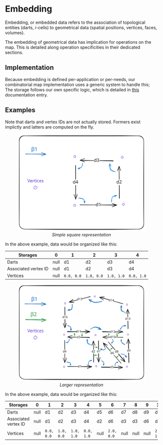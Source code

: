 # Embedding

Embedding, or embedded data refers to the association of topological
entities (darts, *i*-cells) to geometrical data (spatial positions,
vertices, faces, volumes).

The embedding of geometrical data has implication for operations
on the map. This is detailed along operation specificities in their
dedicated sections.

## Implementation

Because embedding is defined per-application or per-needs, our combinatorial map implementation uses
a generic system to handle this; The storage follows our own specific logic, which is detailed in
[this](../../honeycomb_core/cmap/struct.CMap2.html#note-on-cell-identifiers) documentation entry.

## Examples

Note that darts and vertex IDs are not actually stored. Formers exist implictly
and latters are computed on the fly.

<figure style="text-align:center">
    <img src="../images/bg_embed.svg" alt="Embed" />
    <figcaption><i>Simple square representation</i></figcaption>
</figure>

In the above example, data would be organized like this:

| Storages             | 0    | 1          | 2          | 3          | 4          |
|----------------------|------|------------|------------|------------|------------|
| Darts                | null | d1         | d2         | d3         | d4         |
| Associated vertex ID | null | d1         | d2         | d3         | d4         |
| Vertices             | null | `0.0, 0.0` | `1.0, 0.0` | `1.0, 1.0` | `0.0, 1.0` |

<figure style="text-align:center">
    <img src="../images/bg_map.svg" alt="FullMap" />
    <figcaption><i>Larger representation</i></figcaption>
</figure>

In the above example, data would be organized like this:

| Storages             | 0    | 1          | 2          | 3          | 4          | 5    | 6          | 7    | 8    | 9    | 10         | 11   | 12   | 13   | 14         | 15         | 16         |
|----------------------|------|------------|------------|------------|------------|------|------------|------|------|------|------------|------|------|------|------------|------------|------------|
| Darts                | null | d1         | d2         | d3         | d4         | d5   | d6         | d7   | d8   | d9   | d10        | d11  | d12  | d13  | d14        | d15        | d16        |
| Associated vertex ID | null | d1         | d2         | d3         | d4         | d2   | d6         | d3   | d3   | d6   | d10        | d4   | d3   | d10  | d14        | d15        | d16        |
| Vertices             | null | `0.0, 0.0` | `1.0, 0.0` | `1.0, 1.0` | `0.0, 1.0` | null | `2.0, 0.0` | null | null | null | `2.0, 1.0` | null | null | null | `2.0, 2.0` | `1.0, 2.5` | `0.0, 2.0` |
